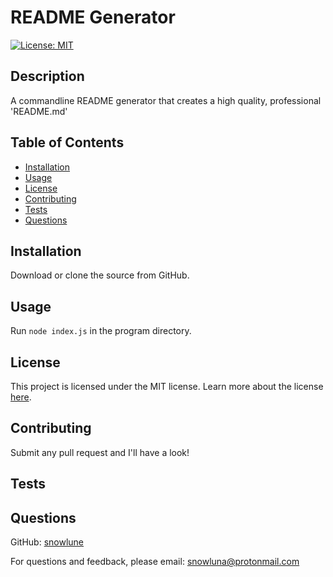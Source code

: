 # README Generator
[![License: MIT](https://img.shields.io/badge/License-MIT-yellow.svg)](https://opensource.org/licenses/MIT)
## Description
A commandline README generator that creates a high quality, professional 'README.md'

## Table of Contents
- [Installation](#installation)
- [Usage](#usage)
- [License](#license)
- [Contributing](#contributing)
- [Tests](#tests)
- [Questions](#questions)
## Installation
Download or clone the source from GitHub.

## Usage
Run `node index.js` in the program directory.

## License
This project is licensed under the MIT license.
Learn more about the license [here](https://opensource.org/licenses/MIT).
## Contributing
Submit any pull request and I'll have a look!

## Tests
## Questions
GitHub: [snowlune](https://github.com/snowlune)

For questions and feedback, please email: [snowluna@protonmail.com](mailto:snowluna@protonmail.com)

